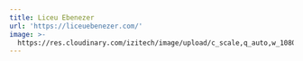 ```yaml
---
title: Liceu Ebenezer
url: 'https://liceuebenezer.com/'
image: >-
  https://res.cloudinary.com/izitech/image/upload/c_scale,q_auto,w_1080/v1556054150/websites/LiceuEbenezer.webp
---
```


